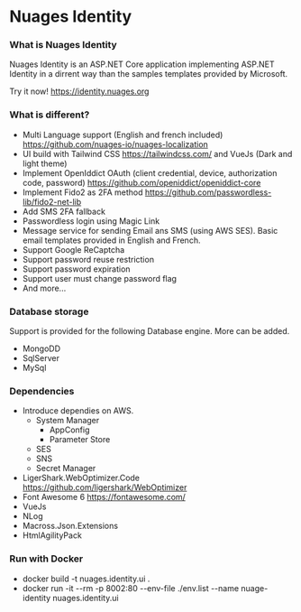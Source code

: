 # Nuages Identity

### What is Nuages Identity

Nuages Identity is an ASP.NET Core application implementing ASP.NET Identity in a dirrent way than the samples templates provided by Microsoft.

Try it now!  https://identity.nuages.org

### What is different?

- Multi Language support (English and french included) https://github.com/nuages-io/nuages-localization
- UI build with Tailwind CSS https://tailwindcss.com/ and VueJs (Dark and light theme)
- Implement OpenIddict OAuth (client credential, device, authorization code, password) https://github.com/openiddict/openiddict-core
- Implement Fido2 as 2FA method https://github.com/passwordless-lib/fido2-net-lib
- Add SMS 2FA fallback
- Passwordless login using Magic Link
- Message service for sending Email ans SMS (using AWS SES). Basic email templates provided in English and French.
- Support Google ReCaptcha
- Support password reuse restriction
- Support password expiration
- Support user must change password flag
- And more...


### Database storage

Support is provided for the following Database engine. More can be added.

- MongoDD
- SqlServer
- MySql

### Dependencies

- Introduce dependies on AWS. 
  - System Manager
    - AppConfig
    - Parameter Store
  - SES
  - SNS
  - Secret Manager
- LigerShark.WebOptimizer.Code https://github.com/ligershark/WebOptimizer
- Font Awesome 6 https://fontawesome.com/
- VueJs
- NLog
- Macross.Json.Extensions
- HtmlAgilityPack

### Run with Docker

- docker build -t nuages.identity.ui .
- docker run -it --rm -p 8002:80 --env-file ./env.list --name nuage-identity nuages.identity.ui
